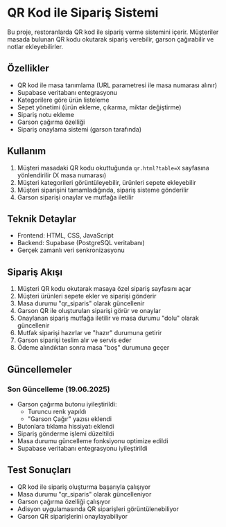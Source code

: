 # QR Kod ile Sipariş Sistemi

Bu proje, restoranlarda QR kod ile sipariş verme sistemini içerir. Müşteriler masada bulunan QR kodu okutarak sipariş verebilir, garson çağırabilir ve notlar ekleyebilirler.

## Özellikler

- QR kod ile masa tanımlama (URL parametresi ile masa numarası alınır)
- Supabase veritabanı entegrasyonu
- Kategorilere göre ürün listeleme
- Sepet yönetimi (ürün ekleme, çıkarma, miktar değiştirme)
- Sipariş notu ekleme
- Garson çağırma özelliği
- Sipariş onaylama sistemi (garson tarafında)

## Kullanım

1. Müşteri masadaki QR kodu okuttuğunda `qr.html?table=X` sayfasına yönlendirilir (X masa numarası)
2. Müşteri kategorileri görüntüleyebilir, ürünleri sepete ekleyebilir
3. Müşteri siparişini tamamladığında, sipariş sisteme gönderilir
4. Garson siparişi onaylar ve mutfağa iletilir

## Teknik Detaylar

- Frontend: HTML, CSS, JavaScript
- Backend: Supabase (PostgreSQL veritabanı)
- Gerçek zamanlı veri senkronizasyonu

## Sipariş Akışı

1. Müşteri QR kodu okutarak masaya özel sipariş sayfasını açar
2. Müşteri ürünleri sepete ekler ve siparişi gönderir
3. Masa durumu "qr_siparis" olarak güncellenir
4. Garson QR ile oluşturulan siparişi görür ve onaylar
5. Onaylanan sipariş mutfağa iletilir ve masa durumu "dolu" olarak güncellenir
6. Mutfak siparişi hazırlar ve "hazır" durumuna getirir
7. Garson siparişi teslim alır ve servis eder
8. Ödeme alındıktan sonra masa "boş" durumuna geçer

## Güncellemeler

### Son Güncelleme (19.06.2025)

- Garson çağırma butonu iyileştirildi:
  - Turuncu renk yapıldı
  - "Garson Çağır" yazısı eklendi
- Butonlara tıklama hissiyatı eklendi
- Sipariş gönderme işlemi düzeltildi
- Masa durumu güncelleme fonksiyonu optimize edildi
- Supabase veritabanı entegrasyonu iyileştirildi

## Test Sonuçları

- QR kod ile sipariş oluşturma başarıyla çalışıyor
- Masa durumu "qr_siparis" olarak güncelleniyor
- Garson çağırma özelliği çalışıyor
- Adisyon uygulamasında QR siparişleri görüntülenebiliyor
- Garson QR siparişlerini onaylayabiliyor 